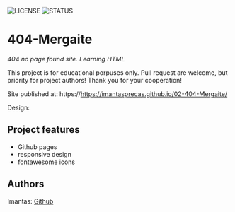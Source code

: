 ![LICENSE](https://img.shields.io/badge/license-MIT-blue.svg?style=flat-square)
![STATUS](https://img.shields.io/badge/status-learning-brightgreen)

# 404-Mergaite

_404 no page found site. Learning HTML_

This project is for educational porpuses only. Pull request are welcome, but priority for project authors! Thank you for your cooperation!

Site published at: https://https://imantasprecas.github.io/02-404-Mergaite/

Design:

## Project features

- Github pages
- responsive design
- fontawesome icons

## Authors

Imantas: [Github](https://github.com/imantasprecas)
